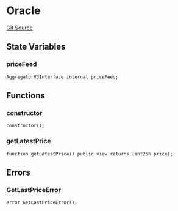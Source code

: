 # Oracle
[Git Source](https://github.com/BJustCoin/BJustCoin/blob/a2ea42a40685967d519dc58bec22747464dbc3c6/src/Oracle.sol)


## State Variables
### priceFeed

```solidity
AggregatorV3Interface internal priceFeed;
```


## Functions
### constructor


```solidity
constructor();
```

### getLatestPrice


```solidity
function getLatestPrice() public view returns (int256 price);
```

## Errors
### GetLastPriceError

```solidity
error GetLastPriceError();
```

